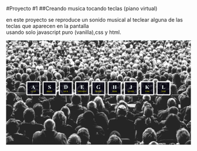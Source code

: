 
#Proyecto #1
##Creando musica tocando teclas (piano virtual)

en este proyecto se reproduce un sonido musical al teclear alguna de las teclas que aparecen en la pantalla  
usando solo javascript puro (vanilla),css y html.  

![Imagen del proyecto](https://github.com/EdderOrtega/JavaScript-30-Days/blob/main/day01/proyecto%20%231.png?raw=true)

